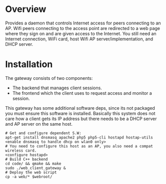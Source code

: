 Overview
========
Provides a daemon that controls Internet access for peers connecting to an AP. Wifi peers connecting to the access point are redirected to a web page where they sign on and are given access to the Internet. You still need an Internet connection, WiFi card, host Wifi AP server/implementation, and DHCP server.

Installation
============
The gateway consists of two components:
  
 * The backend that manages client sessions.
 * The frontend which the client uses to request access and monitor a session.

This gateway has some additional software deps, since its not packaged you must ensure this software is installed. Basically this system does not care how a client gets its IP address but there needs to be a DHCP server and AP server on the same host.
  
    # Get and configure dependent S.W:
    apt-get install dnsmasq apache2 php5 php5-cli hostapd hostap-utils
    <enable dnsmasq to handle dhcp on wlan0 only>
    # You need to configure this host as an AP, you also need a compat wireless card.
    <configure hostapd>
    # Build C++ backend
    cd code/ && qmake && make
    sudo ./web_client_gateway &
    # Deploy the web script
    cp -a web/* $webroot/
    
